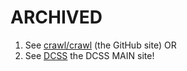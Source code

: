 # ARCHIVED #

1. See [crawl/crawl](https://github.com/crawl/crawl) (the GitHub site) OR
2. See [DCSS](https://crawl.develz.org/) the DCSS MAIN site!
